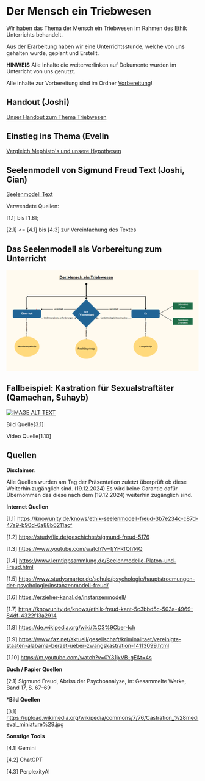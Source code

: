 # Der Mensch ein Triebwesen

Wir haben das Thema der Mensch ein Triebwesen im Rahmen des Ethik Unterrichts behandelt.

Aus der Erarbeitung haben wir eine Unterrichtsstunde, welche von uns gehalten wurde, geplant und Erstellt.

**HINWEIS**
Alle Inhalte die weiterverlinken auf Dokumente wurden im Unterricht von uns genutzt.

Alle inhalte zur Vorbereitung sind im Ordner [Vorbereitung](Vorbereitung)!



## Handout (Joshi)

[Unser Handout zum Thema Triebwesen](Unterricht/Handout/Mensch_Triebwesen_Handout.pdf)



## Einstieg ins Thema (Evelin

[Vergleich Mephisto's und unsere Hypothesen](Einstieg/Hypothesen.md)



## Seelenmodell von Sigmund Freud Text (Joshi, Gian)

[Seelenmodell Text](SigmundFreudTexte/SigmundFreud_Seelenmodell_Text_Gian-Joshua.pdf) 

Verwendete Quellen:

[1.1] bis [1.8]; 

[2.1] <= [4.1] bis [4.3] zur Vereinfachung des Textes



## Das Seelenmodell als Vorbereitung zum Unterricht

![Image Alt Text](Unterricht/Seelenmodell/Seelenmodell_tafelbild.png)



## Fallbeispiel: Kastration für Sexualstraftäter (Qamachan, Suhayb)

[![IMAGE ALT TEXT](https://upload.wikimedia.org/wikipedia/commons/7/76/Castration_%28medieval_miniature%29.jpg)](https://m.youtube.com/watch?v=0Y31jxVB-gE&t=4s "Video Title")

Bild Quelle[3.1]

Video Quelle[1.10]



## Quellen

**Disclaimer:**

Alle Quellen wurden am Tag der Präsentation zuletzt überprüft ob diese Weiterhin zugänglich sind. (19.12.2024)
Es wird keine Garantie dafür Übernommen das diese nach dem (19.12.2024) weiterhin zugänglich sind.

**Internet Quellen**

[1.1] https://knowunity.de/knows/ethik-seelenmodell-freud-3b7e234c-c87d-47a9-b90d-6a88b6211acf

[1.2] https://studyflix.de/geschichte/sigmund-freud-5176

[1.3] https://www.youtube.com/watch?v=fjYFRfQh14Q

[1.4] https://www.lerntippsammlung.de/Seelenmodelle-Platon-und-Freud.html

[1.5] https://www.studysmarter.de/schule/psychologie/hauptstroemungen-der-psychologie/instanzenmodell-freud/

[1.6] https://erzieher-kanal.de/instanzenmodell/

[1.7] https://knowunity.de/knows/ethik-freud-kant-5c3bbd5c-503a-4969-84df-4322f13a2914

[1.8] https://de.wikipedia.org/wiki/%C3%9Cber-Ich

[1.9] https://www.faz.net/aktuell/gesellschaft/kriminalitaet/vereinigte-staaten-alabama-beraet-ueber-zwangskastration-14113099.html

[1.10] https://m.youtube.com/watch?v=0Y31jxVB-gE&t=4s


**Buch / Papier Quellen**

 [2.1] Sigmund Freud, Abriss der Psychoanalyse, in: Gesammelte Werke, Band 17, S. 67–69


***Bild Quellen**

[3.1] https://upload.wikimedia.org/wikipedia/commons/7/76/Castration_%28medieval_miniature%29.jpg


**Sonstige Tools**

[4.1] Gemini

[4.2] ChatGPT

[4.3] PerplexityAI


